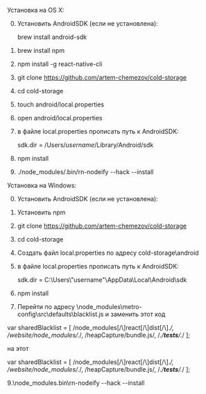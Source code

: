 Установка на OS X:

0. Установить AndroidSDK (если не установлена):

    brew install android-sdk

1. brew install npm

2. npm install -g react-native-cli

3. git clone https://github.com/artem-chemezov/cold-storage

4. cd cold-storage

5. touch android/local.properties

6. open android/local.properties

7. в файле local.properties прописать путь к AndroidSDK:

    sdk.dir = /Users/*username*/Library/Android/sdk

8. npm install

9. ./node_modules/.bin/rn-nodeify --hack --install




Установка на Windows:

0. Установить AndroidSDK (если не установлена):

1. Установить npm 

3. git clone https://github.com/artem-chemezov/cold-storage

4. cd cold-storage

5. Создать файл local.properties по адресу cold-storage\android

6. в файле local.properties прописать путь к AndroidSDK:

    sdk.dir = C:\\Users\\"username"\\AppData\\Local\\Android\\sdk

7. npm install

8. Перейти по адресу \node_modules\metro-config\src\defaults\blacklist.js 
и заменить этот код
 
var sharedBlacklist = [
  /node_modules[/\\]react[/\\]dist[/\\].*/,
  /website\/node_modules\/.*/,
  /heapCapture\/bundle\.js/,
  /.*\/__tests__\/.*/
];

на этот

var sharedBlacklist = [
  /node_modules[\/\\]react[\/\\]dist[\/\\].*/,
  /website\/node_modules\/.*/,
  /heapCapture\/bundle\.js/,
  /.*\/__tests__\/.*/
];

9.\node_modules\.bin\rn-nodeify --hack --install





